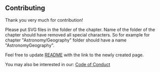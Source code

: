## Contributing
Thank you very much for contribution!

Please put SVG files in the folder of the chapter. Name of the folder of the chapter should have removed all special characters.
So for example for chapter "Astronomy/Geography" folder should have a name "AstronomyGeography".

Feel free to update [README](README.md) with the link to the newly created page.

You may also be interested in our:
[Code of Conduct](CODE_OF_CONDUCT.md)
